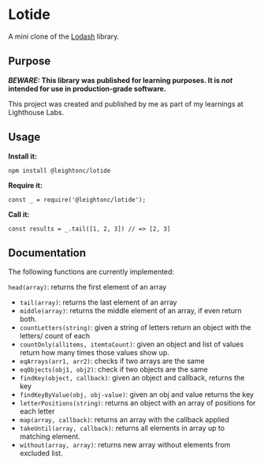 # Lotide

A mini clone of the [Lodash](https://lodash.com) library.

## Purpose

**_BEWARE:_ This library was published for learning purposes. It is _not_ intended for use in production-grade software.**

This project was created and published by me as part of my learnings at Lighthouse Labs. 

## Usage

**Install it:**

`npm install @leightonc/lotide`

**Require it:**

`const _ = require('@leightonc/lotide');`

**Call it:**

`const results = _.tail([1, 2, 3]) // => [2, 3]`

## Documentation

The following functions are currently implemented:

 `head(array)`: returns the first element of an array
- `tail(array)`: returns the last element of an array
- `middle(array)`: returns the middle element of an array, if even return both.
- `countLetters(string)`: given a string of letters return an object with the letters/ count of each
- `countOnly(allitems, itemtoCount)`: given an object and list of values return how many times those values show up.
- `eqArrays(arr1, arr2)`: checks if two arrays are the same
- `eqObjects(obj1, obj2)`: check if two objects are the same
- `findKey(object, callback)`: given an object and callback, returns the key
- `findKeyByValue(obj, obj-value)`: given an obj and value returns the key
- `letterPositions(string)`: returns an object with an array of positions for each letter
- `map(array, callback)`: returns an array with the callback applied
- `takeUntil(array, callback)`: returns all elements in array up to matching element.
- `without(array, array)`: returns new array without elements from excluded list.